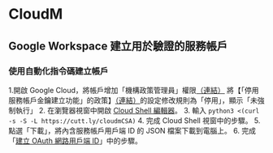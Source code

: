 # CloudM
## Google Workspace 建立用於驗證的服務帳戶
### 使用自動化指令碼建立帳戶
1.開啟 Google Cloud，將帳戶增加「機構政策管理員」權限[（連結）](https://console.cloud.google.com/iam-admin/iam)
將【「停用服務帳戶金鑰建立功能」的政策】[（連結）](https://console.cloud.google.com/iam-admin/orgpolicies/iam-disableServiceAccountKeyCreation)的設定修改規則為「停用」，顯示「未強制執行」
2. 在瀏覽器視窗中開啟 [Cloud Shell 編輯器](https://ssh.cloud.google.com/cloudshell/editor?shellonly=true)。
3. 輸入 
```python3 <(curl -s -S -L https://cutt.ly/cloudmCSA)```
4. 完成 Cloud Shell 視窗中的步驟。
5. 點選「下載」，將內含服務帳戶用戶端 ID 的 JSON 檔案下載到電腦上。
6. 完成「[建立 OAuth 網路用戶端 ID](https://support.google.com/workspacemigrate/answer/9222992)」中的步驟。
